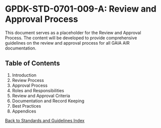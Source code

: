 # GPDK-STD-0701-009-A: Review and Approval Process

This document serves as a placeholder for the Review and Approval Process. The content will be developed to provide comprehensive guidelines on the review and approval process for all GAIA AIR documentation.

## Table of Contents

1. Introduction
2. Review Process
3. Approval Process
4. Roles and Responsibilities
5. Review and Approval Criteria
6. Documentation and Record Keeping
7. Best Practices
8. Appendices

[Back to Standards and Guidelines Index](./index.md)

